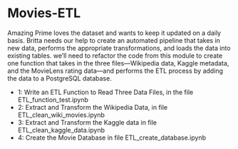 # Movies-ETL

Amazing Prime loves the dataset and wants to keep it updated on a daily basis. Britta needs our help to create an automated pipeline that takes in new data, performs the appropriate transformations, and loads the data into existing tables. we’ll need to refactor the code from this module to create one function that takes in the three files—Wikipedia data, Kaggle metadata, and the MovieLens rating data—and performs the ETL process by adding the data to a PostgreSQL database.


- 1: Write an ETL Function to Read Three Data Files, in the file ETL_function_test.ipynb
- 2: Extract and Transform the Wikipedia Data, in file ETL_clean_wiki_movies.ipynb
- 3: Extract and Transform the Kaggle data in file ETL_clean_kaggle_data.ipynb
- 4: Create the Movie Database in file ETL_create_database.ipynb
